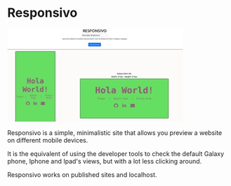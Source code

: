 # Responsivo


<a href="https://dan-dh.github.io/responsivo/" target="_blank" rel="noopener"><img src="https://github.com/dan-dh/responsivo/blob/master/screenCap.png?raw=true" alt="Website link" width="400"/></a>

Responsivo is a simple, minimalistic site that allows you preview a website on different mobile devices.

It is the equivalent of using the developer tools to check the default Galaxy phone, Iphone and Ipad's views, but with a lot less clicking around.

Responsivo works on published sites and localhost.
